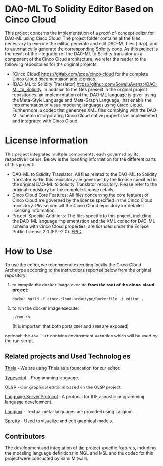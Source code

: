 # DAO-ML To Solidity Editor Based on Cinco Cloud
This project concerns the implementation of a proof-of-concept editor for DAO-ML using Cinco Cloud. The project folder contains all the files necessary to execute the editor, generate and edit DAO-ML files (.dao), and to automatically generate the corresponding Solidity code. As this project is the result of the integration of the DAO-ML to Solidity translator as a component of the Cinco Cloud architecture, we refer the reader to the following repositories for the original projects:
- [Cinco Cloud] https://gitlab.com/scce/cinco-cloud for the complete Cinco Cloud documentation and licenses.
- [DAO-ML to Solidity Translator] https://github.com/SoweluAvanzo/DAO-ML_to_Solidity.
In addition to the files present in the original project repositories, an implementation of the DAO-ML language is given using the Meta-Style Language and Meta-Graph Language, that enable the implementation of visual modeling languages using Cinco Cloud.
Furthermore, a codec that generates XML files complying with the DAO-ML schema incorporating Cinco Cloud native properties is implemented and integrated with Cinco Cloud.

# License Information
This project integrates multiple components, each governed by its respective license. Below is the licensing information for the different parts of this project:
- DAO-ML to Solidity Translator: All files related to the DAO-ML to Solidity translator within this repository are governed by the license specified in the original DAO-ML to Solidity Translator repository. Please refer to the original repository for the complete license details.
- Cinco Cloud Core Features: All files concerning the core features of Cinco Cloud are governed by the license specified in the Cinco Cloud repository. Please consult the Cinco Cloud repository for detailed licensing information.
- Project-Specific Additions: The files specific to this project, including the DAO-ML language implementation and the XML codec for DAO-ML schema with Cinco Cloud properties, are licensed under the Eclipse Public License 2.0 (EPL-2.0).
[EPL2](https://www.eclipse.org/legal/epl-2.0/)

# How to Use
To use the editor, we recommend executing locally the Cinco Cloud Archetype according to the instructions reported below from the original repository:

1. to compile the docker image execute **from the root of the cinco-cloud project**:

    `docker build -f cinco-cloud-archetype/Dockerfile -t editor .`

2. to run the docker image execute:

    `./run.sh`

    (It is important that both ports `3000` and `8000` are exposed)

optional:
    the `env.list` contains environment variables which will be used by the run-script.

## Related projects and Used Technologies

[Theia][theia] - We are using Theia as a foundation for our editor.

[Typescript][typescript] - Programming language.

[GLSP][glsp] - Our graphical editor is based on the GLSP project.

[Language Server Protocol][lsp] - A protocol for IDE agnostic programming language development.

[Langium][langium] - Textual meta-languages are provided using Langium.

[Sprotty][sprotty] - Used to visualize and edit graphical models.

[//]: # "Source definitions"
[theia]: https://github.com/eclipse-theia/theia "Theia"
[typescript]: https://www.typescriptlang.org/ "Typescript"
[glsp]: https://github.com/eclipse-glsp/glsp "The Graphical Language Server Platform"
[lsp]: https://microsoft.github.io/language-server-protocol/ "Language Server Protocol"
[langium]: https://langium.org/ "Langium"
[sprotty]: https://sprotty.org/ "Sprotty"

## Contributors
The development and integration of the project specific features, including the modeling language definitions in MGL and MSL and the codec for this project were conducted by Sami Mitwalli.

